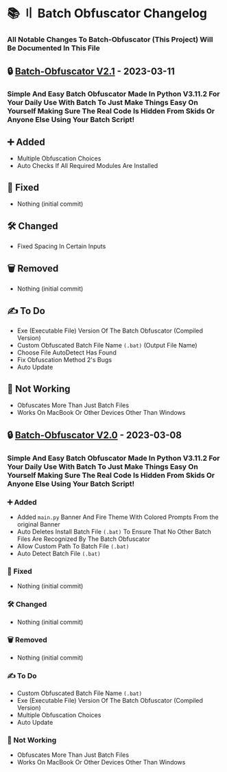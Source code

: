 # 📚 〢 Batch Obfuscator Changelog

### All Notable Changes To Batch-Obfuscator (This Project) Will Be Documented In This File

## 🔒 [Batch-Obfuscator V2.1](https://github.com/DevBubba/Batch-Obfuscator/releases/tag/V2.1) - 2023-03-11

### Simple And Easy Batch Obfuscator Made In Python V3.11.2 For Your Daily Use With Batch To Just Make Things Easy On Yourself Making Sure The Real Code Is Hidden From Skids Or Anyone Else Using Your Batch Script!

## ➕ Added

- Multiple Obfuscation Choices
- Auto Checks If All Required Modules Are Installed


## 🔨 Fixed

- Nothing (initial commit)


## 🛠️ Changed

- Fixed Spacing In Certain Inputs


## 🗑️ Removed

- Nothing (initial commit)


## ✍️ To Do

- Exe (Executable File) Version Of The Batch Obfuscator (Compiled Version)
- Custom Obfuscated Batch File Name `(.bat)` (Output File Name)
- Choose File AutoDetect Has Found
- Fix Obfuscation Method 2's Bugs
- Auto Update

## 🚫 Not Working

- Obfuscates More Than Just Batch Files
- Works On MacBook Or Other Devices Other Than Windows


## 🔒 [Batch-Obfuscator V2.0](https://github.com/DevBubba/Batch-Obfuscator/releases/tag/V2.0) - 2023-03-08

### Simple And Easy Batch Obfuscator Made In Python V3.11.2 For Your Daily Use With Batch To Just Make Things Easy On Yourself Making Sure The Real Code Is Hidden From Skids Or Anyone Else Using Your Batch Script!

### ➕ Added

- Added `main.py` Banner And Fire Theme With Colored Prompts From the original Banner
- Auto Deletes Install Batch File `(.bat)` To Ensure That No Other Batch Files Are Recognized By The Batch Obfuscator
- Allow Custom Path To Batch File `(.bat)`
- Auto Detect Batch File `(.bat)`


### 🔨 Fixed

- Nothing (initial commit)


### 🛠️ Changed

- Nothing (initial commit)


### 🗑️ Removed

- Nothing (initial commit)


### ✍️ To Do

- Custom Obfuscated Batch File Name `(.bat)`
- Exe (Executable File) Version Of The Batch Obfuscator (Compiled Version)
- Multiple Obfuscation Choices
- Auto Update

### 🚫 Not Working

- Obfuscates More Than Just Batch Files
- Works On MacBook Or Other Devices Other Than Windows
